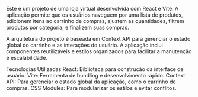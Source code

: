 Este é um projeto de uma loja virtual desenvolvida com React e Vite. A aplicação permite que os usuários naveguem por uma lista de produtos, adicionem itens ao carrinho de compras, ajustem as quantidades, filtrem produtos por categoria, e finalizem suas compras.

A arquitetura do projeto é baseada em Context API para gerenciar o estado global do carrinho e as interações do usuário. A aplicação inclui componentes reutilizáveis e estilos organizados para facilitar a manutenção e escalabilidade.

Tecnologias Utilizadas
React: Biblioteca para construção da interface de usuário.
Vite: Ferramenta de bundling e desenvolvimento rápido.
Context API: Para gerenciar o estado global da aplicação, como o carrinho de compras.
CSS Modules: Para modularizar os estilos e evitar conflitos.
